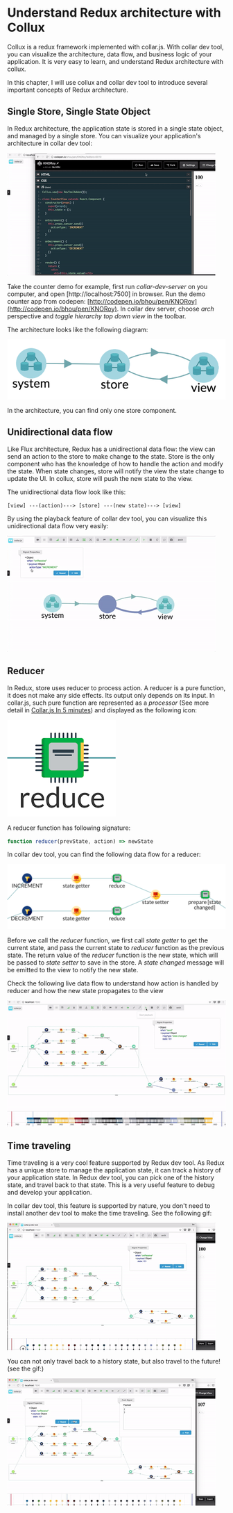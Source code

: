# Understand Redux architecture with Collux

Collux is a redux framework implemented with collar.js. With collar dev tool, you can visualize the architecture, data flow, and business logic of your application. It is very easy to learn, and understand Redux architecture with collux.

In this chapter, I will use collux and collar dev tool to introduce several important concepts of Redux architecture.

## Single Store, Single State Object

In Redux architecture, the application state is stored in a single state object, and managed by a single store. You can visualize your application's architecture in collar dev tool:

![visualize redux app architecture](assets/collux-redux-archi.gif)

Take the counter demo for example, first run *collar-dev-server* on you computer, and open [http://localhost:7500] in browser. Run the demo counter app from codepen:
[http://codepen.io/bhou/pen/KNORoy](http://codepen.io/bhou/pen/KNORoy). In collar dev server, choose *arch* perspective and *toggle hierarchy top down view* in the toolbar.

The architecture looks like the following diagram:

![redux single route app arch](assets/redux-single-route-app-arch-1.png)

In the architecture, you can find only one store component.

## Unidirectional data flow

Like Flux architecture, Redux has a unidirectional data flow: the view can send an action to the store to make change to the state. Store is the only component who has the knowledge of how to handle the action and modify the state. When state changes, store will notify the view the state change to update the UI. In collux, store will push the new state to the view.

The unidirectional data flow look like this:

```
[view] ---(action)---> [store] ---(new state)---> [view]
```

By using the playback feature of collar dev tool, you can visualize this unidirectional data flow very easily:

![redux unidirectional flow](assets/collux-redux-unidirectional-data-flow.gif)

## Reducer

In Redux, store uses reducer to process action. A reducer is a pure function, it does not make any side effects. Its output only depends on its input. In collar.js, such pure function are represented as a *processor* (See more detail in [Collar.js In 5 minutes](COLLAR.md)) and displayed as the following icon:

![collar.js processor; collux reducer](assets/reducer_icon.png)

A reducer function has following signature:

```javascript
function reducer(prevState, action) => newState
```

In collar dev tool, you can find the following data flow for a reducer:

![collux reducer data flow](assets/reducer_data_flow.png)

Before we call the *reducer* function, we first call *state getter* to get the current state, and pass the current state to *reducer* function as the previous state. The return value of the *reducer* function is the new state, which will be passed to *state setter* to save in the store. A *state changed* message will be emitted to the view to notify the new state.

Check the following live data flow to understand how action is handled by reducer and how the new state propagates to the view

![live redux reducer data flow flow](assets/collux-redux-data-flow-640.gif)

## Time traveling

Time traveling is a very cool feature supported by Redux dev tool. As Redux has a unique store to manage the application state, it can track a history of your application state. In Redux dev tool, you can pick one of the history state, and travel back to that state. This is a very useful feature to debug and develop your application.

In collar dev tool, this feature is supported by nature, you don't need to install another dev tool to make the time traveling. See the following gif:

![collux redux time traveling](assets/collux-time-travel.gif)

You can not only travel back to a history state, but also travel to the future! (see the gif:)

![collux redux time traveling](assets/collux-time-travel-future.gif)

&nbsp;

&nbsp;

&nbsp;
